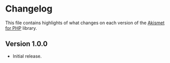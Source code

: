 # Changelog
This file contains highlights of what changes on each version of the [Akismet for PHP](https://github.com/cedx/akismet.php) library.

## Version 1.0.0
- Initial release.

